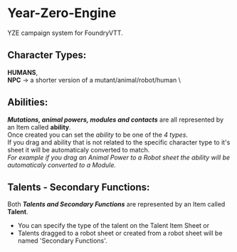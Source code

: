 # Year-Zero-Engine

YZE campaign system for FoundryVTT.

## Character Types:

**HUMANS**,\
**NPC** -> a shorter version of a mutant/animal/robot/human \

## Abilities:

**_Mutations, animal powers, modules and contacts_** are all represented by an Item called **ability**.\
Once created you can set the _ability_ to be one of the _4 types_.\
If you drag and ability that is not related to the specific character type to it's sheet it will be automaticaly converted to match.\
_For example if you drag an Animal Power to a Robot sheet the ability will be automaticaly converted to a Module._

## Talents - Secondary Functions:

Both **_Talents and Secondary Functions_** are represented by an Item called **Talent**.

-   You can specify the type of the talent on the Talent Item Sheet or
-   Talents dragged to a robot sheet or created from a robot sheet will be named 'Secondary Functions'.
